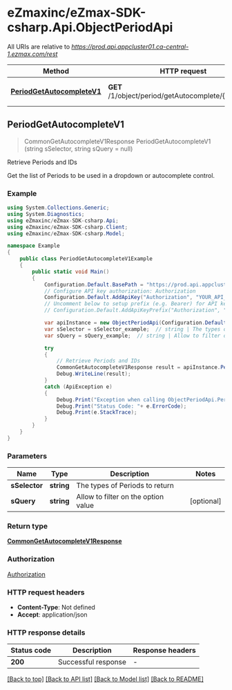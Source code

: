 # eZmaxinc/eZmax-SDK-csharp.Api.ObjectPeriodApi

All URIs are relative to *https://prod.api.appcluster01.ca-central-1.ezmax.com/rest*

Method | HTTP request | Description
------------- | ------------- | -------------
[**PeriodGetAutocompleteV1**](ObjectPeriodApi.md#periodgetautocompletev1) | **GET** /1/object/period/getAutocomplete/{sSelector} | Retrieve Periods and IDs



## PeriodGetAutocompleteV1

> CommonGetAutocompleteV1Response PeriodGetAutocompleteV1 (string sSelector, string sQuery = null)

Retrieve Periods and IDs

Get the list of Periods to be used in a dropdown or autocomplete control.

### Example

```csharp
using System.Collections.Generic;
using System.Diagnostics;
using eZmaxinc/eZmax-SDK-csharp.Api;
using eZmaxinc/eZmax-SDK-csharp.Client;
using eZmaxinc/eZmax-SDK-csharp.Model;

namespace Example
{
    public class PeriodGetAutocompleteV1Example
    {
        public static void Main()
        {
            Configuration.Default.BasePath = "https://prod.api.appcluster01.ca-central-1.ezmax.com/rest";
            // Configure API key authorization: Authorization
            Configuration.Default.AddApiKey("Authorization", "YOUR_API_KEY");
            // Uncomment below to setup prefix (e.g. Bearer) for API key, if needed
            // Configuration.Default.AddApiKeyPrefix("Authorization", "Bearer");

            var apiInstance = new ObjectPeriodApi(Configuration.Default);
            var sSelector = sSelector_example;  // string | The types of Periods to return
            var sQuery = sQuery_example;  // string | Allow to filter on the option value (optional) 

            try
            {
                // Retrieve Periods and IDs
                CommonGetAutocompleteV1Response result = apiInstance.PeriodGetAutocompleteV1(sSelector, sQuery);
                Debug.WriteLine(result);
            }
            catch (ApiException e)
            {
                Debug.Print("Exception when calling ObjectPeriodApi.PeriodGetAutocompleteV1: " + e.Message );
                Debug.Print("Status Code: "+ e.ErrorCode);
                Debug.Print(e.StackTrace);
            }
        }
    }
}
```

### Parameters


Name | Type | Description  | Notes
------------- | ------------- | ------------- | -------------
 **sSelector** | **string**| The types of Periods to return | 
 **sQuery** | **string**| Allow to filter on the option value | [optional] 

### Return type

[**CommonGetAutocompleteV1Response**](CommonGetAutocompleteV1Response.md)

### Authorization

[Authorization](../README.md#Authorization)

### HTTP request headers

- **Content-Type**: Not defined
- **Accept**: application/json


### HTTP response details
| Status code | Description | Response headers |
|-------------|-------------|------------------|
| **200** | Successful response |  -  |

[[Back to top]](#)
[[Back to API list]](../README.md#documentation-for-api-endpoints)
[[Back to Model list]](../README.md#documentation-for-models)
[[Back to README]](../README.md)

